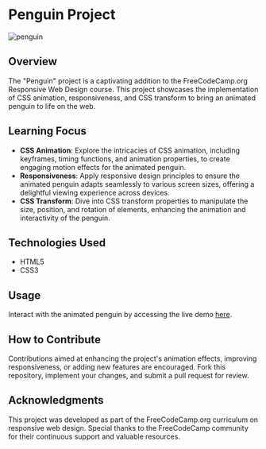 # Penguin Project

![penguin](https://github.com/Salf1-Sabit/Penguin/assets/70028517/bd37c548-5f29-4f24-a567-784368b075b3)

## Overview
The "Penguin" project is a captivating addition to the FreeCodeCamp.org Responsive Web Design course. This project showcases the implementation of CSS animation, responsiveness, and CSS transform to bring an animated penguin to life on the web.

## Learning Focus
- **CSS Animation**: Explore the intricacies of CSS animation, including keyframes, timing functions, and animation properties, to create engaging motion effects for the animated penguin.
- **Responsiveness**: Apply responsive design principles to ensure the animated penguin adapts seamlessly to various screen sizes, offering a delightful viewing experience across devices.
- **CSS Transform**: Dive into CSS transform properties to manipulate the size, position, and rotation of elements, enhancing the animation and interactivity of the penguin.

## Technologies Used
- HTML5
- CSS3

## Usage
Interact with the animated penguin by accessing the live demo [here](https://penguin-99.netlify.app/).

## How to Contribute
Contributions aimed at enhancing the project's animation effects, improving responsiveness, or adding new features are encouraged. Fork this repository, implement your changes, and submit a pull request for review.

## Acknowledgments
This project was developed as part of the FreeCodeCamp.org curriculum on responsive web design. Special thanks to the FreeCodeCamp community for their continuous support and valuable resources.

